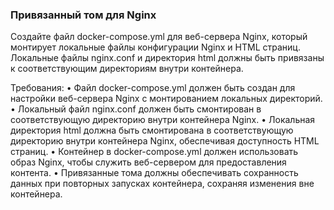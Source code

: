 
### Привязанный том для Nginx

Создайте файл docker-compose.yml для веб-сервера Nginx, который монтирует локальные файлы конфигурации Nginx и HTML страниц. Локальные файлы nginx.conf и директория html должны быть привязаны к соответствующим директориям внутри контейнера.

Требования:
•	Файл docker-compose.yml должен быть создан для настройки веб-сервера Nginx с монтированием локальных директорий.
•	Локальный файл nginx.conf должен быть смонтирован в соответствующую директорию внутри контейнера Nginx.
•	Локальная директория html должна быть смонтирована в соответствующую директорию внутри контейнера Nginx, обеспечивая доступность HTML страниц.
•	Контейнер в docker-compose.yml должен использовать образ Nginx, чтобы служить веб-сервером для предоставления контента.
•	Привязанные тома должны обеспечивать сохранность данных при повторных запусках контейнера, сохраняя изменения вне контейнера.